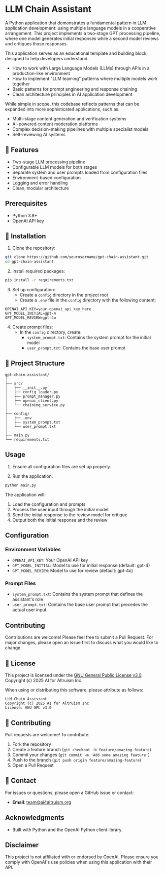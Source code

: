 # LLM Chain Assistant

A Python application that demonstrates a fundamental pattern in LLM application development: using multiple language models in a cooperative arrangement. This project implements a two-stage GPT processing pipeline, where one model generates initial responses while a second model reviews and critiques those responses.

This application serves as an educational template and building block, designed to help developers understand:

- How to work with Large Language Models (LLMs) through APIs in a production-like environment
- How to implement "LLM teaming" patterns where multiple models work together
- Basic patterns for prompt engineering and response chaining
- Clean architecture principles in AI application development

While simple in scope, this codebase reflects patterns that can be expanded into more sophisticated applications, such as:

- Multi-stage content generation and verification systems
- AI-powered content moderation platforms
- Complex decision-making pipelines with multiple specialist models
- Self-reviewing AI systems

## 🚀 Features

- Two-stage LLM processing pipeline
- Configurable LLM models for both stages
- Separate system and user prompts loaded from configuration files
- Environment-based configuration
- Logging and error handling
- Clean, modular architecture

## Prerequisites

- Python 3.8+
- OpenAI API key

## 📜 Installation

1. Clone the repository:
```bash
git clone https://github.com/yourusername/gpt-chain-assistant.git
cd gpt-chain-assistant
```

2. Install required packages:
```bash
pip install -r requirements.txt
```

3. Set up configuration:
   - Create a `config` directory in the project root
   - Create a `.env` file in the `config` directory with the following content:
```
OPENAI_API_KEY=your_openai_api_key_here
GPT_MODEL_INITIAL=gpt-4
GPT_MODEL_REVIEW=gpt-4o
```

4. Create prompt files:
   - In the `config` directory, create:
     - `system_prompt.txt`: Contains the system prompt for the initial model
     - `user_prompt.txt`: Contains the base user prompt

## 📁 Project Structure

```
gpt-chain-assistant/
│
├── src/
│   ├── __init__.py
│   ├── config_loader.py
│   ├── prompt_manager.py
│   ├── openai_client.py
│   └── chaining_service.py
│
├── config/
│   ├── .env
│   ├── system_prompt.txt
│   └── user_prompt.txt
│
├── main.py
└── requirements.txt
```

## Usage

1. Ensure all configuration files are set up properly.

2. Run the application:
```bash
python main.py
```

The application will:
1. Load the configuration and prompts
2. Process the user input through the initial model
3. Send the initial response to the review model for critique
4. Output both the initial response and the review

## Configuration

### Environment Variables

- `OPENAI_API_KEY`: Your OpenAI API key
- `GPT_MODEL_INITIAL`: Model to use for initial response (default: gpt-4)
- `GPT_MODEL_REVIEW`: Model to use for review (default: gpt-4o)

### Prompt Files

- `system_prompt.txt`: Contains the system prompt that defines the assistant's role
- `user_prompt.txt`: Contains the base user prompt that precedes the actual user input

## Contributing

Contributions are welcome! Please feel free to submit a Pull Request. For major changes, please open an issue first to discuss what you would like to change.

## 📜 License

This project is licensed under the [GNU General Public License v3.0](https://www.gnu.org/licenses/gpl-3.0.en.html). Copyright (c) 2025 AI for Altruism Inc.

When using or distributing this software, please attribute as follows:

```
LLM Chain Assistant
Copyright (c) 2025 AI for Altruism Inc
License: GNU GPL v3.0
```

## 🎯 Contributing

Pull requests are welcome! To contribute:

1. Fork the repository
2. Create a feature branch (`git checkout -b feature/amazing-feature`)
3. Commit your changes (`git commit -m 'Add some amazing feature'`)
4. Push to the branch (`git push origin feature/amazing-feature`)
5. Open a Pull Request

## 📩 Contact

For issues or questions, please open a GitHub issue or contact:

- **Email**: team@ai4altruism.org

## Acknowledgments

- Built with Python and the OpenAI Python client library.

## Disclaimer

This project is not affiliated with or endorsed by OpenAI. Please ensure you comply with OpenAI's use policies when using this application with their API.
